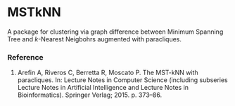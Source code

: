 # MSTkNN

A package for clustering via graph difference between Minimum Spanning Tree and 
_k_-Nearest Neigbohrs augmented with paracliques.


### Reference

1. Arefin A, Riveros C, Berretta R, Moscato P. The MST-kNN with paracliques. In: Lecture Notes in Computer Science (including subseries Lecture Notes in Artificial Intelligence and Lecture Notes in Bioinformatics). Springer Verlag; 2015. p. 373–86. 
